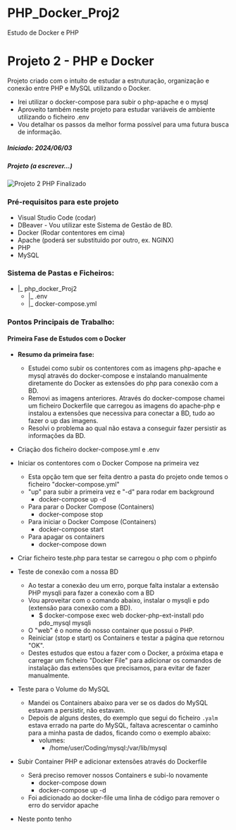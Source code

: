 # PHP_Docker_Proj2
Estudo de Docker e PHP

# Projeto 2 - PHP e Docker

Projeto criado com o intuíto de estudar a estruturação, organização e conexão entre PHP e MySQL utilizando o Docker.
- Irei utilizar o docker-compose para subir o php-apache e o mysql
- Aproveito também neste projeto para estudar variáveis de ambiente utilizando o ficheiro .env
- Vou detalhar os passos da melhor forma possível para uma futura busca de informação.

##### Iniciado: 2024/06/03

##### Projeto (a escrever...)
![Projeto 2 PHP Finalizado](brevemente)


### Pré-requisitos para este projeto
- Visual Studio Code (codar)
- DBeaver - Vou utilizar este Sistema de Gestão de BD.
- Docker (Rodar contentores em cima)
- Apache (poderá ser substituido por outro, ex. NGINX)
- PHP
- MySQL

### Sistema de Pastas e Ficheiros:
- |_ php_docker_Proj2
    - |_ .env
    - |_ docker-compose.yml


### Pontos Principais de Trabalho:

#### Primeira Fase de Estudos com o Docker
- **Resumo da primeira fase:**
    - Estudei como subir os contentores com as imagens php-apache e mysql através do docker-compose e instalando manualmente diretamente do Docker as extensões do php para conexão com a BD.
    - Removi as imagens anteriores. Através do docker-compose chamei um ficheiro Dockerfile que carregou as imagens do apache-php e instalou a extensões que necessiva para conectar a BD, tudo ao fazer o up das imagens.
    - Resolvi o problema ao qual não estava a conseguir fazer persistir as informações da BD.


- Criação dos ficheiro docker-compose.yml e .env
- Iniciar os contentores com o Docker Compose na primeira vez
    - Esta opção tem que ser feita dentro a pasta do projeto onde temos o ficheiro "docker-compose.yml"
    - "up" para subir a primeira vez e "-d" para rodar em background
        - docker-compose up -d    
    - Para parar o Docker Compose (Containers)
        - docker-compose stop
    - Para iniciar o Docker Compose (Containers)
        - docker-compose start
    - Para apagar os containers
        - docker-compose down
- Criar ficheiro teste.php para testar se carregou o php com o phpinfo
- Teste de conexão com a nossa BD
    - Ao testar a conexão deu um erro, porque falta instalar a extensão PHP mysqli para fazer a conexão com a BD
    - Vou aproveitar com o comando abaixo, instalar o mysqli e pdo (extensão para conexão com a BD).
        - $ docker-compose exec web docker-php-ext-install pdo pdo_mysql mysqli
    - O "web" é o nome do nosso container que possui o PHP.
    - Reiniciar (stop e start) os Containers e testar a página que retornou "OK". 
    - Destes estudos que estou a fazer com o Docker, a próxima etapa e carregar um ficheiro "Docker File"
    para adicionar os comandos de instalação das extensões que precisamos, para evitar de fazer manualmente.
- Teste para o Volume do MySQL
    - Mandei os Containers abaixo para ver se os dados do MySQL estavam a persistir, não estavam.
    - Depois de alguns destes, do exemplo que segui do ficheiro `.yalm` estava errado na parte do MySQL,
    faltava acrescentar o caminho para a minha pasta de dados, ficando como o exemplo abaixo:
        - volumes:
            - /home/user/Coding/mysql:/var/lib/mysql
- Subir Container PHP e adicionar extensões através do Dockerfile
    - Será preciso remover nossos Containers e subi-lo novamente
        - docker-compose down
        - docker-compose up -d
    - Foi adicionado ao docker-file uma linha de código para remover o erro do servidor apache
- Neste ponto tenho
